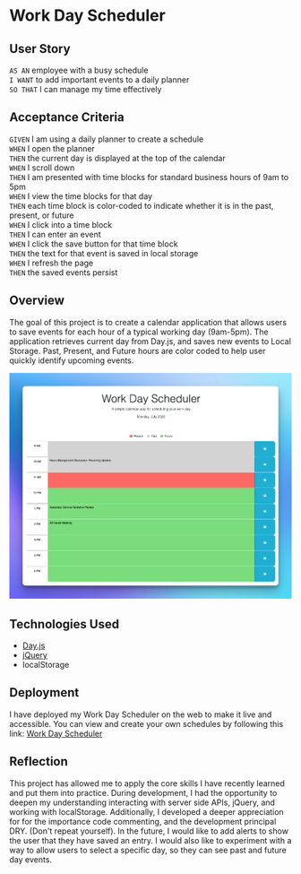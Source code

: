# Work Day Scheduler
## User Story
`AS AN` employee with a busy schedule <br>
`I WANT` to add important events to a daily planner <br>
`SO THAT` I can manage my time effectively <br>

## Acceptance Criteria 
`GIVEN` I am using a daily planner to create a schedule<br>
`WHEN` I open the planner<br>
`THEN` the current day is displayed at the top of the calendar<br>
`WHEN` I scroll down<br>
`THEN` I am presented with time blocks for standard business hours of 9am to 5pm<br>
`WHEN` I view the time blocks for that day<br>
`THEN` each time block is color-coded to indicate whether it is in the past, present, or future<br>
`WHEN` I click into a time block<br>
`THEN` I can enter an event<br>
`WHEN` I click the save button for that time block<br>
`THEN` the text for that event is saved in local storage<br>
`WHEN` I refresh the page<br>
`THEN` the saved events persist<br>

## Overview 
The goal of this project is to create a calendar application that allows users to save events for each hour of a typical working day (9am-5pm). The application retrieves current day from Day.js, and saves new events to Local Storage. Past, Present, and Future hours are color coded to help user quickly identify upcoming events. 

![application image](Assets/images/readme-img.png)

## Technologies Used 
* [Day.js](https://day.js.org/)
* [jQuery](https://jquery.com/)
* localStorage

## Deployment
I have deployed my Work Day Scheduler on the web to make it live and accessible. You can view and create your own schedules by following this link: [Work Day Scheduler](https://briimcfly.github.io/jquery-scheduler/)

## Reflection 
This project has allowed me to apply the core skills I have recently learned and put them into practice. During development, I had the opportunity to deepen my understanding interacting with server side APIs, jQuery, and working with localStorage. Additionally, I developed a deeper appreciation for for the importance code commenting, and the development principal DRY. (Don't repeat yourself). In the future, I would like to add alerts to show the user that they have saved an entry. I would also like to experiment with a way to allow users to select a specific day, so they can see past and future day events. 
